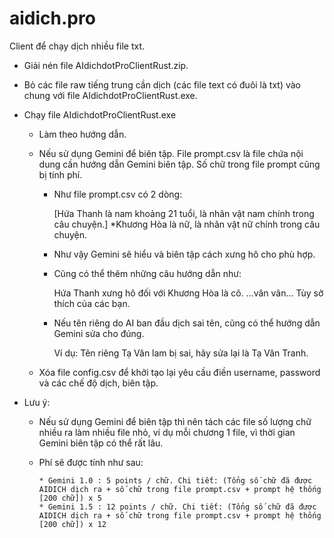 # aidich.pro

Client để chạy dịch nhiều file txt.

- Giải nén file AIdichdotProClientRust.zip.
- Bỏ các file raw tiếng trung cần dịch (các file text có đuôi là txt) vào chung với file AIdichdotProClientRust.exe.
- Chạy file AIdichdotProClientRust.exe
     + Làm theo hướng dẫn.
     + Nếu sử dụng Gemini để biên tập. File prompt.csv là file chứa nội dung cần hướng dẫn Gemini biên tập. Số chữ trong file prompt cũng bị tính phí.
          * Như file prompt.csv có 2 dòng:
            
               [Hứa Thanh là nam khoảng 21 tuổi, là nhân vật nam chính trong câu chuyện.]
               *Khương Hòa là nữ, là nhân vật nữ chính trong câu chuyện.
            
          * Như vậy Gemini sẽ hiểu và biên tập cách xưng hô cho phù hợp.
          * Cũng có thể thêm những câu hướng dẫn như:
            
               Hứa Thanh xưng hô đối với Khương Hòa là cô.
               ...vân vân... Tùy sở thích của các bạn.
            
          * Nếu tên riêng do AI ban đầu dịch sai tên, cũng có thể hướng dẫn Gemini sửa cho đúng.
            
               Ví dụ: Tên riêng Tạ Vân lam bị sai, hãy sửa lại là Tạ Vân Tranh.
            
    + Xóa file config.csv để khởi tạo lại yêu cầu điền username, password và các chế độ dịch, biên tập.


- Lưu ý:
    + Nếu sử dụng Gemini để biên tập thì nên tách các file số lượng chữ nhiều ra làm nhiều file nhỏ, ví dụ mỗi chương 1 file, vì thời gian Gemini biên tập có thể rất lâu.
    + Phí sẽ được tính như sau:
      
          * Gemini 1.0 : 5 points / chữ. Chi tiết: (Tổng số chữ đã được AIDICH dịch ra + số chữ trong file prompt.csv + prompt hệ thống [200 chữ]) x 5
          * Gemini 1.5 : 12 points / chữ. Chi tiết: (Tổng số chữ đã được AIDICH dịch ra + số chữ trong file prompt.csv + prompt hệ thống [200 chữ]) x 12
